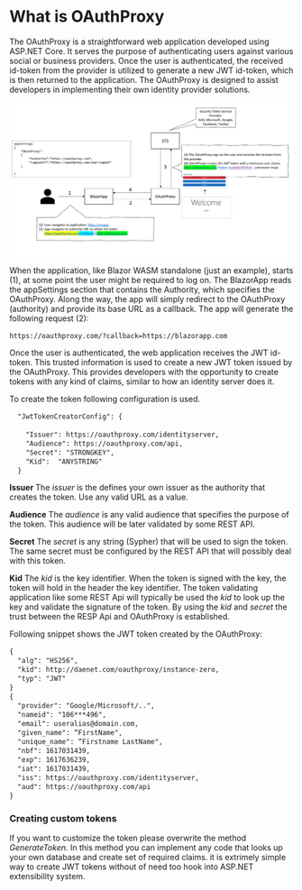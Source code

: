 # What is OAuthProxy

The OAuthProxy is a straightforward web application developed using ASP.NET Core. It serves the purpose of authenticating users against various social or business providers. Once the user is authenticated, the received id-token from the provider is utilized to generate a new JWT id-token, which is then returned to the application. The OAuthProxy is designed to assist developers in implementing their own identity provider solutions.

<img src="assets/OAuthProxy Architecture.png"></img>

When the application, like Blazor WASM standalone (just an example), starts (1), at some point the user might be required to log on. The BlazorApp reads the appSettings section that contains the Authority, which specifies the OAuthProxy. Along the way, the app will simply redirect to the OAuthProxy (authority) and provide its base URL as a callback. The app will generate the following request (2):

~~~
https://oauthproxy.com/?callback=https://blazorapp.com  
~~~

Once the user is authenticated, the web application receives the JWT id-token. This trusted information is used to create a new JWT token issued by the OAuthProxy. This provides developers with the opportunity to create tokens with any kind of claims, similar to how an identity server does it.

To create the token following configuration is used.

~~~
  "JwtTokenCreatorConfig": {

    "Issuer": https://oauthproxy.com/identityserver,
    "Audience": https://oauthproxy.com/api,
    "Secret": "STRONGKEY",
    "Kid":  "ANYSTRING"
  }
~~~

**Issuer**
The *issuer* is the defines your own issuer as the authority that creates the token. Use any valid URL as a value.

**Audience**
The *audience* is any valid audience that specifies the purpose of the token. This audience will be later validated by some REST API.

**Secret**
The *secret* is any string (Sypher) that will be used to sign the token. The same secret must be configured by the REST API that will possibly deal with this token.

**Kid**
The *kid* is the key identifier. When the token is signed with the key, the token will hold in the header the key identifier. The token validating application
like some REST Api will typically be used the *kid* to look up the key and validate the signature of the token.
By using the *kid* and *secret* the trust between the RESP Api and OAuthProxy is established.

Following snippet shows the JWT token created by the OAuthProxy:
 
~~~
{
  "alg": "HS256",
  "kid": http://daenet.com/oauthproxy/instance-zero,
  "typ": "JWT"
}
{
  "provider": "Google/Microsoft/..",
  "nameid": "106***496",
  "email": useralias@domain.com,
  "given_name": “FirstName",
  "unique_name": “Firstname LastName",
  "nbf": 1617031439,
  "exp": 1617636239,
  "iat": 1617031439,
  "iss": https://oauthproxy.com/identityserver,
  "aud": https://oauthproxy.com/api
}
~~~

### Creating custom tokens
If you want to customize the token please overwrite the method *GenerateToken*. In this method you can implement any code that looks up your own database 
and create set of required claims. it is extrimely simple way to create JWT tokens without of need too hook into ASP.NET extensibility system.


